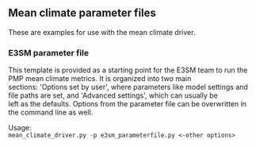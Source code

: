 Mean climate parameter files
----------------------------

These are examples for use with the mean climate driver.

### E3SM parameter file  

This template is provided as a starting point for the E3SM team to run the PMP mean climate metrics. It is organized into two main  
sections: 'Options set by user', where parameters like model settings and file paths are set, and 'Advanced settings', which can usually be  
left as the defaults. Options from the parameter file can be overwritten in the command line as well.  

Usage:  
`mean_climate_driver.py -p e3sm_parameterfile.py <-other options>`
